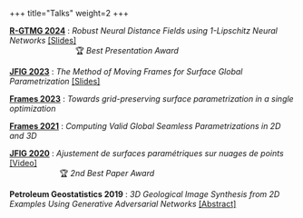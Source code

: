 +++
title="Talks"
weight=2
+++

[**R-GTMG 2024**](https://r-gtmg2024.sciencesconf.org/) : _Robust Neural Distance Fields using 1-Lipschitz Neural Networks_ [[Slides]](pdf/robustNDF_gtmg.pdf)  
&emsp;&emsp;&emsp;&emsp;&emsp;&emsp;&emsp;&emsp; :trophy: *Best Presentation Award*

[**JFIG 2023**](https://jfig2023.lirmm.fr/program-at-a-glance/) : _The Method of Moving Frames for Surface Global Parametrization_ [[Slides]](https://seafile.lirmm.fr/d/45c93e8b628d4386ae66/files/?p=%2FSession_5_Surfaces_et_Analyse%2F3_JFIG2023_paper_1_presentation.pdf)

[**Frames 2023**](https://frames2023.sciencesconf.org/) : _Towards grid-preserving surface parametrization in a single optimization_  

[**Frames 2021**](https://www.algohex.eu/frames2021/) : _Computing Valid Global Seamless Parametrizations in 2D and 3D_  

[**JFIG 2020**](https://jfig2020.sciencesconf.org/) : _Ajustement de surfaces paramétriques sur nuages de points_ [[Video]](https://www.youtube.com/watch?v=XBqRO-0Fo4I&t=674s)     
&emsp;&emsp;&emsp;&emsp;&emsp;&emsp; :trophy: *2nd Best Paper Award*  

**Petroleum Geostatistics 2019** : _3D Geological Image Synthesis from 2D Examples Using Generative Adversarial Networks_ [[Abstract]](https://www.earthdoc.org/content/papers/10.3997/2214-4609.201902198)